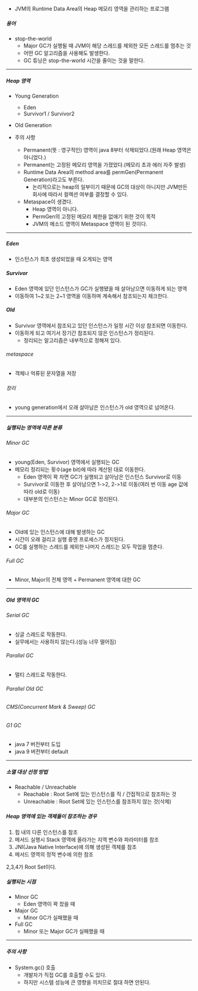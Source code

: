 - JVM의 Runtime Data Area의 Heap 메모리 영역을 관리하는 프로그램

##### 용어

- stop-the-world
  - Major GC가 실행될 때 JVM이 해당 스레드를 제외한 모든 스레드를 멈추는 것
  - 어떤 GC 알고리즘을 사용해도 발생한다.
  - GC 튜닝은 stop-the-world 시간을 줄이는 것을 말한다.

---

##### Heap 영역

- Young Generation

  - Eden
  - Survivor1 / Survivor2

- Old Generation

- 주의 사항

  - Permanent(뜻 : 영구적인) 영역이 java 8부터 삭제되었다.(원래 Heap 영역은 아니었다.)
  - Permanent는 고정된 메모리 영역을 가졌었다.(메모리 초과 에러 자주 발생)
  - Runtime Data Area의 method area를 permGen(Permanent Generation)라고도 부른다.
    - 논리적으로는 heap의 일부이기 때문에 GC의 대상이 아니지만 JVM만든 회사에 따라서 컬렉션 여부를 결정할 수 있다.
  - Metaspace이 생겼다.
    - Heap 영역이 아니다.
    - PermGen의 고정된 메모리 제한을 없애기 위한 것이 목적
    - JVM의 메소드 영역이 Metaspace 영역이 된 것이다.



---

##### Eden

- 인스턴스가 최초 생성되었을 때 오게되는 영역

##### Survivor

- Eden 영역에 있던 인스턴스가 GC가 실행됐을 때 살아남으면 이동하게 되는 영역
- 이동하여 1~2 또는 2~1 영역을 이동하며 계속해서 참조되는지 체크한다.

##### Old

- Survivor 영역에서 참조되고 있던 인스턴스가 일정 시간 이상 참조되면 이동한다.
- 이동하게 되고 여기서 장기간 참조되지 않은 인스턴스가 정리된다.
  - 정리되는 알고리즘은 내부적으로 정해져 있다.

###### metaspace

- 객체나 억류된 문자열을 저장

###### 정리

- young generation에서 오래 살아남은 인스턴스가 old 영역으로 넘어온다.

---

##### 실행되는 영역에 따른 분류

###### Minor GC

- young(Eden, Survivor) 영역에서 실행되는 GC
- 메모리 정리되는 횟수(age bit)에 따라 계산된 대로 이동한다.
  - Eden 영역이 꽉 차면 GC가 실행되고 살아남은 인스턴스 Survivor로 이동
  - Survivor로 이동한 후 살아남으면 1->2, 2->1로 이동(여러 번 이동 age 값에 따라 old로 이동)
  - 대부분의 인스턴스는 Minor GC로 정리된다.

###### Major GC

- Old에 있는 인스턴스에 대해 발생하는 GC
- 시간이 오래 걸리고 실행 중엔 프로세스가 정지된다.
- GC를 실행하는 스레드를 제외한 나머지 스레드는 모두 작업을 멈춘다.

###### Full GC

- Minor, Major의 전체 영역 + Permanent 영역에 대한 GC



---

##### Old 영역의 GC

###### Serial GC

- 싱글 스레드로 작동한다.
- 실무에서는 사용하지 않는다.(성능 너무 떨어짐)

###### Parallel GC

- 멀티 스레드로 작동한다.

###### Parallel Old GC

###### CMS(Concurrent Mark & Sweep) GC

###### G1 GC

- java 7 버전부터 도입
- java 9 버전부터 default



---

##### 소멸 대상 선정 방법

- Reachable / Unreachable
  - Reachable : Root Set에 있는 인스턴스를 직 / 간접적으로 참조하는 것
  - Unreachable : Root Set에 있는 인스턴스를 참조하지 않는 것(삭제)

##### Heap 영역에 있는 객체들이 참조하는 경우

1. 힙 내의 다른 인스턴스를 참조
2. 메서드 실행시 Stack 영역에 올라가는 지역 변수와 파라미터를 참조
3. JNI(Java Native Interface)에 의해 생성된 객체를 참조
4. 메서드 영역의 정적 변수에 의한 참조

2,3,4가 Root Set이다.

##### 실행되는 시점

- Minor GC
  - Eden 영역이 꽉 찼을 때
- Major GC
  - Minor GC가 실패했을 때
- Full GC
  - Minor 또는 Major GC가 실패했을 때

---

##### 주의 사항

- System.gc() 호출
  - 개발자가 직접 GC를 호출할 수도 있다.
  - 하지만 시스템 성능에 큰 영향을 끼치므로 절대 하면 안된다.





